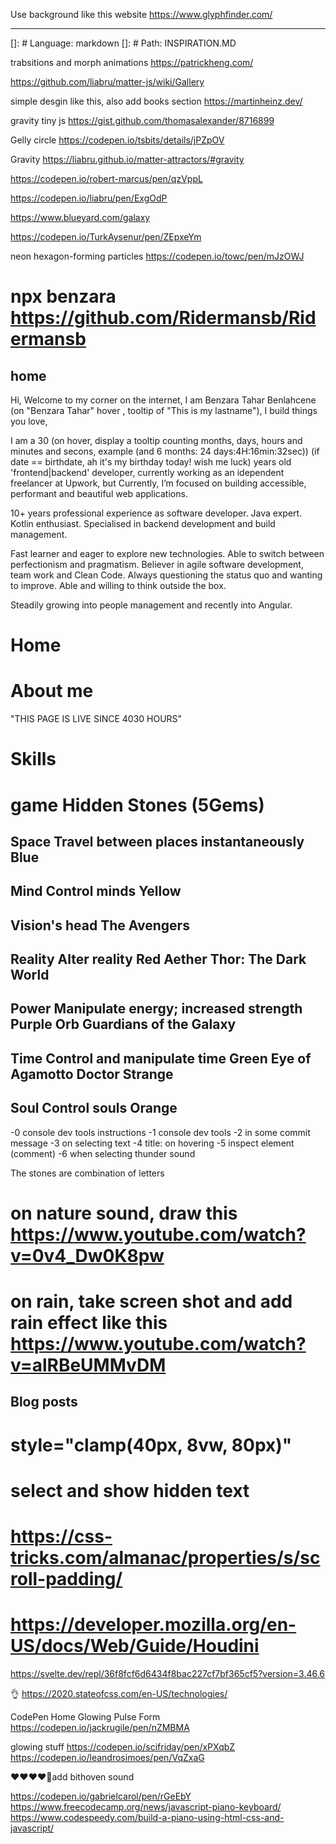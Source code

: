 Use background like this website
https://www.glyphfinder.com/

---

[]: # Language: markdown
[]: # Path: INSPIRATION.MD

trabsitions and morph animations
https://patrickheng.com/

https://github.com/liabru/matter-js/wiki/Gallery

simple desgin like this, also add books section
https://martinheinz.dev/

gravity tiny js
https://gist.github.com/thomasalexander/8716899

Gelly circle
https://codepen.io/tsbits/details/jPZpOV

Gravity
https://liabru.github.io/matter-attractors/#gravity

https://codepen.io/robert-marcus/pen/qzVppL

https://codepen.io/liabru/pen/ExgOdP

https://www.blueyard.com/galaxy

https://codepen.io/TurkAysenur/pen/ZEpxeYm

neon hexagon-forming particles https://codepen.io/towc/pen/mJzOWJ

# npx benzara https://github.com/Ridermansb/Ridermansb

## home

Hi, Welcome to my corner on the internet, I am
Benzara Tahar Benlahcene (on "Benzara Tahar" hover , tooltip of "This is my lastname"), I build things you love,

I am a 30 (on hover, display a tooltip counting months, days, hours and minutes and secons, example (and 6 months: 24 days:4H:16min:32sec))
(if date == birthdate, ah it's my birthday today! wish me luck)
years old 'frontend|backend' developer, currently working as an idependent freelancer at Upwork, but Currently, I’m focused on building accessible, performant and beautiful web applications.

10+ years professional experience as software developer. Java expert. Kotlin enthusiast. Specialised in backend development and build management.

Fast learner and eager to explore new technologies. Able to switch between perfectionism and pragmatism. Believer in agile software development, team work and Clean Code. Always questioning the status quo and wanting to improve. Able and willing to think outside the box.

Steadily growing into people management and recently into Angular.

# Home

# About me

"THIS PAGE IS LIVE SINCE 4030 HOURS"

# Skills

# game Hidden Stones (5Gems)

## Space Travel between places instantaneously Blue

## Mind Control minds Yellow

## Vision's head The Avengers

## Reality Alter reality Red Aether Thor: The Dark World

## Power Manipulate energy; increased strength Purple Orb Guardians of the Galaxy

## Time Control and manipulate time Green Eye of Agamotto Doctor Strange

## Soul Control souls Orange

-0 console dev tools instructions
-1 console dev tools
-2 in some commit message
-3 on selecting text
-4 title: on hovering
-5 inspect element (comment)
-6 when selecting thunder sound

The stones are combination of letters

# on nature sound, draw this https://www.youtube.com/watch?v=0v4_Dw0K8pw

# on rain, take screen shot and add rain effect like this https://www.youtube.com/watch?v=alRBeUMMvDM

## Blog posts

# style="clamp(40px, 8vw, 80px)"

# select and show hidden text

# https://css-tricks.com/almanac/properties/s/scroll-padding/

# https://developer.mozilla.org/en-US/docs/Web/Guide/Houdini

https://svelte.dev/repl/36f8fcf6d6434f8bac227cf7bf365cf5?version=3.46.6

👌 https://2020.stateofcss.com/en-US/technologies/

CodePen Home
Glowing Pulse Form https://codepen.io/jackrugile/pen/nZMBMA

glowing stuff
https://codepen.io/scifriday/pen/xPXqbZ
https://codepen.io/leandrosimoes/pen/VqZxaG

❤❤❤❤🚀add bithoven sound

https://codepen.io/gabrielcarol/pen/rGeEbY
https://www.freecodecamp.org/news/javascript-piano-keyboard/
https://www.codespeedy.com/build-a-piano-using-html-css-and-javascript/
